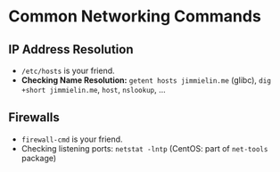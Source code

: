 # Common Networking Commands

## IP Address Resolution

* `/etc/hosts` is your friend.
* **Checking Name Resolution:** `getent hosts jimmielin.me` (glibc), `dig +short jimmielin.me`, `host`, `nslookup`, ...

## Firewalls

* `firewall-cmd` is your friend.
* Checking listening ports: `netstat -lntp` (CentOS: part of `net-tools` package)

